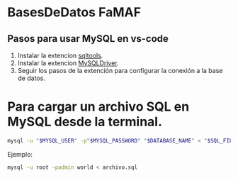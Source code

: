 # BasesDeDatos FaMAF

## Pasos para usar MySQL en vs-code

1. Instalar la extencion [sqltools](https://marketplace.visualstudio.com/items?itemName=mtxr.sqltools).
2. Instalar la extencion [MySQLDriver](https://marketplace.visualstudio.com/items?itemName=mtxr.sqltools-driver-mysql).
3. Seguir los pasos de la extención para configurar la conexión a la base de datos.

# Para cargar un archivo SQL en MySQL desde la terminal.

```bash
mysql -u "$MYSQL_USER" -p"$MYSQL_PASSWORD" "$DATABASE_NAME" < "$SQL_FILE"
```

Ejemplo:

```bash
mysql -u root -padmin world < archivo.sql
```
